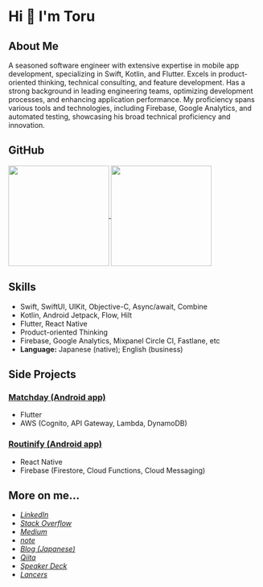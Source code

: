 # Hi 👋 I'm Toru

## About Me 

A seasoned software engineer with extensive expertise in mobile app development, specializing in Swift, Kotlin, and Flutter. Excels in product-oriented thinking, technical consulting, and feature development. Has a strong background in leading engineering teams, optimizing development processes, and enhancing application performance. My proficiency spans various tools and technologies, including Firebase, Google Analytics, and automated testing, showcasing his broad technical proficiency and innovation. 

## GitHub

<a href="https://github.com/anuraghazra/github-readme-stats">
  <img height=200 align="center" src="https://github-readme-stats.vercel.app/api?username=torufuruya&include_all_commits=true&count_private=true&rank_icon=github&show_icons=true&theme=transparent&show=prs_merged_percentage" />
</a>
<a href="https://github.com/anuraghazra/convoychat">
  <img height=200 align="center" src="https://github-readme-stats.vercel.app/api/top-langs?username=torufuruya&layout=compact&theme=transparent&langs_count=8&card_width=320" />
</a>

## Skills

- Swift, SwiftUI, UIKit, Objective-C, Async/await, Combine
- Kotlin, Android Jetpack, Flow, Hilt
- Flutter, React Native
- Product-oriented Thinking
- Firebase, Google Analytics, Mixpanel Circle CI, Fastlane, etc
- **Language:** Japanese (native); English (business)

## Side Projects

### [Matchday (Android app)](https://play.google.com/store/apps/details?id=com.torufuruya.matchday)

- Flutter
- AWS (Cognito, API Gateway, Lambda, DynamoDB)

### [Routinify (Android app)](https://play.google.com/store/apps/details?id=com.torufuruya.routinify)

- React Native
- Firebase (Firestore, Cloud Functions, Cloud Messaging)

## More on me...

- [_LinkedIn_](https://linkedin.com/in/toru-furuya)
- [_Stack Overflow_](https://stackoverflow.com/users/4834226/toru?tab=profile)
- [_Medium_](https://medium.com/@toru_furuya)
- [_note_](https://note.com/yatt0825)
- [_Blog (Japanese)_](http://tofucodes.hatenablog.jp/archive)
- [_Qiita_](https://qiita.com/torufuruya@github)
- [_Speaker Deck_](https://speakerdeck.com/torufuruya)
- [_Lancers_](https://www.lancers.jp/profile/tofucodes)
